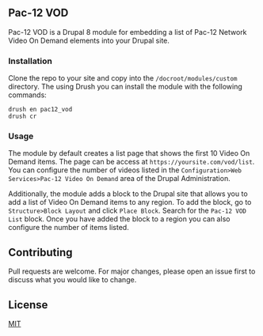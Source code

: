 ## Pac-12 VOD
Pac-12 VOD is a Drupal 8 module for embedding a list of Pac-12 Network Video On Demand elements into your Drupal site.

### Installation
Clone the repo to your site and copy into the `/docroot/modules/custom `directory. The using Drush you can install the module with the following commands:

```
drush en pac12_vod
drush cr
```

### Usage
The module by default creates a list page that shows the first 10 Video On Demand items. The page can be access at `https://yoursite.com/vod/list`. You can configure the number of videos listed in the `Configuration>Web Services>Pac-12 Video On Demand` area of the Drupal Administration.

Additionally, the module adds a block to the Drupal site that allows you to add a list of Video On Demand items to any region. To add the block, go to `Structure>Block Layout` and click `Place Block`. Search for the `Pac-12 VOD List` block. Once you have added the block to a region you can also configure the number of items listed.

## Contributing
Pull requests are welcome. For major changes, please open an issue first to discuss what you would like to change.

## License
[MIT](https://choosealicense.com/licenses/mit/)

